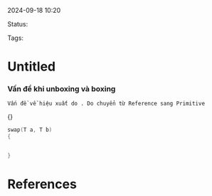 
2024-09-18 10:20

Status:

Tags:


# Untitled

### Vấn đề khi unboxing và boxing
    Vấn đề về hiệu xuất do . Do chuyển từ Reference sang Primitive
{}

```C shark
swap(T a, T b)
{


}
```

# References





